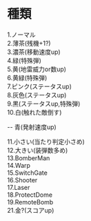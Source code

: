 # 種類

1.ノーマル  
2.薄茶(残機+1?)  
3.濃茶(移動速度up)  
4.緑(特殊弾)  
5.黄(地雷威力or数up)  
6.黄緑(特殊弾)  
7.ピンク(ステータスup)  
8.灰色(ステータスup)  
9.黒(ステータスup,特殊弾)  
10.白(触れた敵倒す)  

-- 青(発射速度up)  


11.小さい(当たり判定小さめ)  
12.大きい(装弾数多め)    
13.BomberMan  
14.Warp  
15.SwitchGate  
16.Shooter  
17.Laser  
18.ProtectDome  
19.RemoteBomb   
21.金?(スコアup)  
